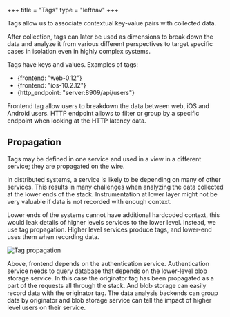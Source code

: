+++
title = "Tags"
type = "leftnav"
+++

Tags allow us to associate contextual key-value pairs with collected data.

After collection, tags can later be used as dimensions to break down the data and
analyze it from various different perspectives to target specific
cases in isolation even in highly complex systems.

Tags have keys and values. Examples of tags:

* {frontend: "web-0.12"}
* {frontend: "ios-10.2.12"}
* {http_endpoint: "server:8909/api/users"}

Frontend tag allow users to breakdown the data between web, iOS and Android users.
HTTP endpoint allows to filter or group by a specific endpoint when
looking at the HTTP latency data.

## Propagation

Tags may be defined in one service and used in a view in a different
service; they are propagated on the wire.

In distributed systems, a service is likely to be depending 
on many of other services.
This results in many challenges when analyzing the data
collected at the lower ends of the stack.
Instrumentation at lower layer might not be very valuable
if data is not recorded with enough context.

Lower ends of the systems cannot have additional hardcoded context, this
would leak details of higher levels services to the lower level.
Instead, we use tag propagation.
Higher level services produce tags, and lower-end uses them when
recording data.

![Tag propagation](/img/tags-propagation.png)

Above, frontend depends on the authentication service. Authentication
service needs to query database that depends on the lower-level
blob storage service. In this case the originator tag has been
propagated as a part of the requests all through the stack. And
blob storage can easily record data with the originator tag.
The data analysis backends can group data by originator and blob storage service
can tell the impact of higher level users on their service.
